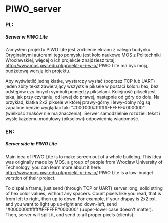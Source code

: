 # PIWO_server

### PL:
##### Serwer w PIWO Lite
Zamysłem projektu PIWO Lite jest zrobienie ekranu z całego budynku. Oryginalnymi autorami tego pomysłu jest koło naukowe MOS z Politechniki Wrocławskiej, więcej o ich projekcie znajdziesz tutaj:
http://www.mos.pwr.edu.pl/projekt-p-i-w-o/
PIWO Lite ma być moją, budżetową wersją ich projektu.

Aby wyświetlić jedną klatke, wystarczy wysłać (poprzez TCP lub UART) jeden zbity tekst zawierający wszystkie piksele w postaci koloru hex, bez odstępów czy innych symboli pomiędzy pikselami. Kolejność pikseli jest taka, jak przy czytaniu, od lewej do prawej, następnie od góry do dołu. Na przykład, klatka 2x2 piksele w której prawy-górny i lewy-dolny róg są zapalone będzie wyglądać tak: "#000000#ffffff#FFFFFF#000000" (wielkość znaków nie ma znaczenia). Serwer samodzielnie rozdzieli tekst i wyśle każdemu modułowy (pikselowi) odpowiednią wiadomość.


### EN:
##### Server side in PIWO Lite
Main idea of PIWO Lite is to make screen out of a whole building. This idea was originally made by MOS, a group of people from Wroclaw University of Technology, you can learn more about it here:
http://www.mos.pwr.edu.pl/projekt-p-i-w-o/
PIWO Lite is a low-budget verstion of their project.

To dispal a frame, just send (through TCP or UART) server long, solid string of hex color values, without any spacers. Count pixels like you read, that is from left to right, then up to down. For example, if your dispay is 2x2 pxl, and you want to light up up-right and down-left, send "#000000#ffffff#FFFFFF#000000" (upper-lower case doesn't matter).
Then, server will split it, and send to all proper pixels (clients).
